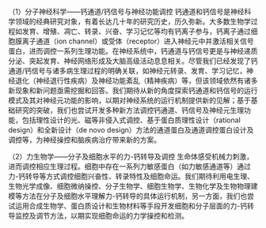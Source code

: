 （1）分子神经科学——钙通道/钙信号与神经功能调控
钙通道和钙信号是神经科学领域的经典研究对象，有着长达几十年的研究历史，历久弥新。大多数生物学过程如发育、增殖、凋亡、转录、兴奋、学习记忆等均有钙离子参与，钙离子通过细胞膜离子通道（ion channel）或受体（receptor）进入神经元中并激活相关信号蛋白，进而调控一系列生理功能。在神经系统中，钙通道与钙信号更是与神经递质分泌、突起发育、神经网络形成及大脑高级活动息息相关。尽管我们已经发现了钙通道/钙信号与诸多病生理过程的明确关联，如神经元转录、发育、学习记忆，神经退化（神经退行性疾病）及神经功能紊乱（精神疾病）等，但该领域依然有诸多新现象和新问题亟需挖掘和回答。我们期待从新的角度探索钙通道和钙信号的运行模式及其对神经元功能的影响，以期对神经系统的运行机制提供新的见解；基于基础研究的突破，我们也尝试开发多种新方法调控钙通道、钙信号及神经元生理功能，包括理性设计的光、磁等非侵入式调控、基于蛋白质理性设计（rational design）和全新设计（de novo design）方法的通道蛋白及通道调控蛋白设计及调控等，为神经操控和脑疾病治疗带来新的方案。

（2）力生物学——分子及细胞水平的力-钙转导及调控
生命体感受机械力刺激，进而调控相应生理过程。细胞中存在一系列力敏感蛋白（如力敏感通道等）通过力-钙转导等方式调控细胞兴奋性、转录特性及细胞命运。我们期待利用电生理、生物光学成像、细胞微纳操控、分子生物学、细胞生物学、生物化学及生物物理建模等方法在分子及细胞水平理解力-钙转导的具体运行机制，另一方面，我们也尝试运用合成生物学、蛋白质设计和生物材料等手段开发细胞和分子层面的力-钙转导监控及调节方法，以期实现细胞命运的力学操控和检测。
